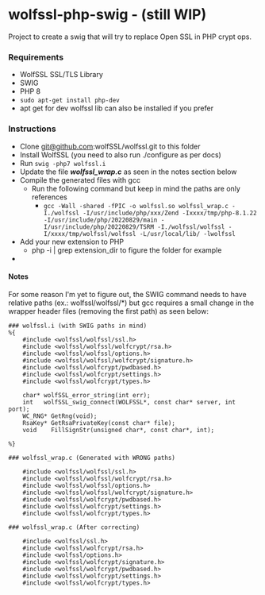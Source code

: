 # wolfssl-php-swig - (still WIP)
Project to create a swig that will try to replace Open SSL in PHP crypt ops. 

### Requirements
- WolfSSL SSL/TLS Library
- SWIG
- PHP 8
- `sudo apt-get install php-dev`
- apt get for dev wolfssl lib can also be installed if you prefer


### Instructions

- Clone git@github.com:wolfSSL/wolfssl.git to this folder
- Install WolfSSL (you need to also run ./configure as per docs)
- Run `swig -php7 wolfssl.i`
- Update the file _**wolfssl_wrap.c**_ as seen in the notes section below
- Compile the generated files with gcc
  - Run the following command but keep in mind the paths are only references
    - `gcc -Wall -shared -fPIC -o wolfssl.so wolfssl_wrap.c -I./wolfssl -I/usr/include/php/xxx/Zend -Ixxxx/tmp/php-8.1.22 -I/usr/include/php/20220829/main -I/usr/include/php/20220829/TSRM -I./wolfssl/wolfssl -I/xxxx/tmp/wolfssl/wolfssl -L/usr/local/lib/ -lwolfssl`
- Add your new extension to PHP
  - php -i | grep extension_dir to figure the folder for example
- 

#### Notes
For some reason I'm yet to figure out, the SWIG command needs to have relative paths (ex.: wolfssl/wolfssl/*) but gcc requires a small change in the wrapper header files (removing the first path) as seen below:
```
### wolfssl.i (with SWIG paths in mind) 
%{
    #include <wolfssl/wolfssl/ssl.h>
    #include <wolfssl/wolfssl/wolfcrypt/rsa.h>
    #include <wolfssl/wolfssl/options.h>
    #include <wolfssl/wolfssl/wolfcrypt/signature.h>
    #include <wolfssl/wolfcrypt/pwdbased.h>
    #include <wolfssl/wolfcrypt/settings.h>
    #include <wolfssl/wolfcrypt/types.h>

    char* wolfSSL_error_string(int err);
    int   wolfSSL_swig_connect(WOLFSSL*, const char* server, int port);
    WC_RNG* GetRng(void);
    RsaKey* GetRsaPrivateKey(const char* file);
    void    FillSignStr(unsigned char*, const char*, int);

%}

### wolfssl_wrap.c (Generated with WRONG paths)

    #include <wolfssl/wolfssl/ssl.h>
    #include <wolfssl/wolfssl/wolfcrypt/rsa.h>
    #include <wolfssl/wolfssl/options.h>
    #include <wolfssl/wolfssl/wolfcrypt/signature.h>
    #include <wolfssl/wolfcrypt/pwdbased.h>
    #include <wolfssl/wolfcrypt/settings.h>
    #include <wolfssl/wolfcrypt/types.h>

### wolfssl_wrap.c (After correcting)

    #include <wolfssl/ssl.h>
    #include <wolfssl/wolfcrypt/rsa.h>
    #include <wolfssl/options.h>
    #include <wolfssl/wolfcrypt/signature.h>
    #include <wolfssl/wolfcrypt/pwdbased.h>
    #include <wolfssl/wolfcrypt/settings.h>
    #include <wolfssl/wolfcrypt/types.h>

```
